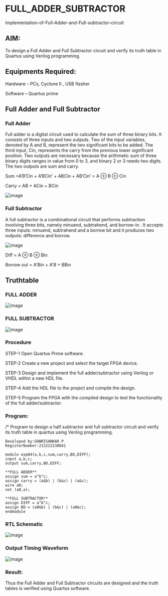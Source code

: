 # FULL_ADDER_SUBTRACTOR

Implementation-of-Full-Adder-and-Full-subtractor-circuit

## AIM:

To design a Full Adder and Full Subtractor circuit and verify its truth table in Quartus using Verilog programming.

## Equipments Required:

Hardware – PCs, Cyclone II , USB flasher

Software – Quartus prime

## Full Adder and Full Subtractor

### Full Adder

Full adder is a digital circuit used to calculate the sum of three binary bits. It consists of three inputs and two outputs. Two of the input variables, denoted by A and B, represent the two significant bits to be added. The third input, Cin, represents the carry from the previous lower significant position. Two outputs are necessary because the arithmetic sum of three binary digits ranges in value from 0 to 3, and binary 2 or 3 needs two digits. The two outputs are sum and carry.

Sum =A’B’Cin + A’BCin’ + ABCin + AB’Cin’ = A ⊕ B ⊕ Cin 

Carry = AB + ACin + BCin

![image](https://github.com/naavaneetha/FULL_ADDER_SUBTRACTOR/assets/154305477/0f30ba51-5ffb-4198-845f-18e054f675e7)

### Full Subtractor

A full subtractor is a combinational circuit that performs subtraction involving three bits, namely minuend, subtrahend, and borrow-in . It accepts three inputs: minuend, subtrahend and a borrow bit and it produces two outputs: difference and borrow.

![image](https://github.com/naavaneetha/FULL_ADDER_SUBTRACTOR/assets/154305477/02b24f51-ab51-4304-9ad6-7b81ffc1ead5)

Diff = A ⊕ B ⊕ Bin 

Borrow out = A'Bin + A'B + BBin

## Truthtable

### FULL ADDER
![image](https://github.com/prideeshm/FULL_ADDER_SUBTRACTOR/assets/144870483/d0433287-bca1-4a42-941b-7ebe73f982fa)

### FULL SUBTRACTOR
![image](https://github.com/prideeshm/FULL_ADDER_SUBTRACTOR/assets/144870483/89454d27-9645-4632-a76b-83fd89b93be1)

### Procedure
STEP-1 Open Quartus Prime software.

STEP-2 Create a new project and select the target FPGA device.

STEP-3 Design and implement the full adder/subtractor using Verilog or VHDL within a new HDL file.

STEP-4 Add the HDL file to the project and compile the design.

STEP-5 Program the FPGA with the compiled design to test the functionality of the full adder/subtractor.
### Program:

/* Program to design a half subtractor and full subtractor circuit and verify its truth table in quartus using Verilog programming.
```
Developed by:GOWRISANKAR P
RegisterNumber:212222230041

module exp04(a,b,c,sum,carry,BO,DIFF);
input a,b,c;
output sum,carry,BO,DIFF;

**FULL ADDER**
assign sum = a^b^c;
assign carry = (a&b) | (b&c) | (a&c);
wire a0;
not (a0,a);

**FULL SUBTRACTOR**
assign DIFF = a^b^c;
assign BO = (a0&b) | (b&c) | (a0&c);
endmodule

```


### RTL Schematic
![image](https://github.com/user-attachments/assets/a2cd274b-e2fe-48b0-ac67-63d396dedbd3)

### Output Timing Waveform
![image](https://github.com/user-attachments/assets/7e615243-8d3d-416c-85c7-ee8aea9a57ab)

### Result:
Thus the Full Adder and Full Subtractor circuits are designed and the truth tables is verified using Quartus software.

